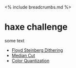<% include breadcrumbs.md %>

# haxe challenge

some text

<ul>
    <li><a href="/haxe-challenge/floyd-steinberg-dithering">Floyd Steinberg Dithering</a></li>
	<li><a href="/haxe-challenge/median-cut">Median Cut</a></li>
	<li><a href="/haxe-challenge/color-quantization">Color Quantization</a></li>
</ul>
